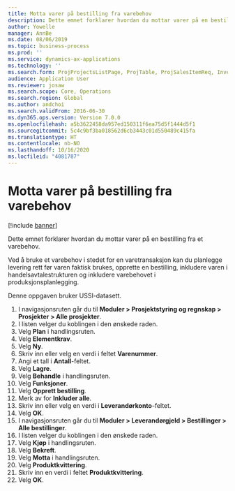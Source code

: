 ```yaml
---
title: Motta varer på bestilling fra varebehov
description: Dette emnet forklarer hvordan du mottar varer på en bestilling fra et varebehov.
author: Yowelle
manager: AnnBe
ms.date: 08/06/2019
ms.topic: business-process
ms.prod: ''
ms.service: dynamics-ax-applications
ms.technology: ''
ms.search.form: ProjProjectsListPage, ProjTable, ProjSalesItemReq, InventItemIdLookupSimple, PurchCreateFromSalesOrder, VendAccountItemLookup, PurchTable, PurchEditLines
audience: Application User
ms.reviewer: josaw
ms.search.scope: Core, Operations
ms.search.region: Global
ms.author: andchoi
ms.search.validFrom: 2016-06-30
ms.dyn365.ops.version: Version 7.0.0
ms.openlocfilehash: a5b3622458da957ed150311f6ea75d5f1444d5f1
ms.sourcegitcommit: 5c4c9bf3ba018562d6cb3443c01d550489c415fa
ms.translationtype: HT
ms.contentlocale: nb-NO
ms.lasthandoff: 10/16/2020
ms.locfileid: "4081787"
---
```

# <a name="receive-items-on-purchase-order-from-item-requirement"></a>Motta varer på bestilling fra varebehov

[!include [banner](../../includes/banner.md)]

Dette emnet forklarer hvordan du mottar varer på en bestilling fra et varebehov.

Ved å bruke et varebehov i stedet for en varetransaksjon kan du planlegge levering rett før varen faktisk brukes, opprette en bestilling, inkludere varen i handelsavtalestrukturen og inkludere varebehovet i produksjonsplanlegging. 

Denne oppgaven bruker USSI-datasett.

1. I navigasjonsruten går du til **Moduler > Prosjektstyring og regnskap > Prosjekter > Alle prosjekter**.
2. I listen velger du koblingen i den ønskede raden.
3. Velg **Plan** i handlingsruten.
4. Velg **Elementkrav**.
5. Velg **Ny**.
6. Skriv inn eller velg en verdi i feltet **Varenummer**.
7. Angi et tall i **Antall**-feltet.
8. Velg **Lagre**.
9. Velg **Behandle** i handlingsruten.
10. Velg **Funksjoner**.
11. Velg **Opprett bestilling**.
12. Merk av for **Inkluder alle**.
13. Skriv inn eller velg en verdi i **Leverandørkonto**-feltet.
14. Velg **OK**.
15. I navigasjonsruten går du til **Moduler > Leverandørgjeld > Bestillinger > Alle bestillinger**.
16. I listen velger du koblingen i den ønskede raden.
17. Velg **Kjøp** i handlingsruten.
18. Velg **Bekreft**.
19. Velg **Motta** i handlingsruten.
20. Velg **Produktkvittering**.
21. Skriv inn en verdi i feltet **Produktkvittering**.
22. Velg **OK**.

